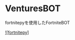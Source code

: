 # VenturesBOT
fortnitepyを使用したFortniteBOT

[![fortnitepy]]([https://github.com/qwertyquerty/pypresence](https://github.com/Terbau/fortnitepy)https://github.com/Terbau/fortnitepy)
